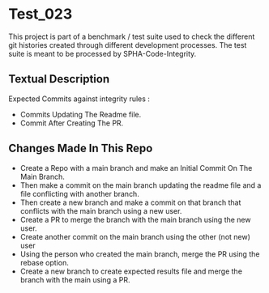 # Test_023
This project is part of a benchmark / test suite used to check the different git histories created through different development processes. The test suite is meant to be processed by SPHA-Code-Integrity.

## Textual Description
Expected Commits against integrity rules :
* Commits Updating The Readme file.
* Commit After Creating The PR.

## Changes Made In This Repo

* Create a Repo with a main branch and make an Initial Commit On The Main Branch.
* Then make a commit on the main branch updating the readme file and a file conflicting with another branch.
* Then create a new branch and make a commit on that branch that conflicts with the main branch using a new user.
* Create a PR to merge the branch with the main branch using the new user.
* Create another commit on the main branch using the other (not new) user
* Using the person who created the main branch, merge the PR using the rebase option.
* Create a new branch to create expected results file and merge the branch with the main using a PR.
